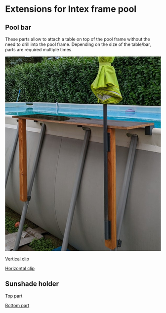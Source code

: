 # Extensions for Intex frame pool

## Pool bar

These parts allow to attach a table on top of the pool frame without the need to drill into the pool frame.
Depending on the size of the table/bar, parts are required multiple times.

![Pool bar with sunshade](pool_bar_with_sunshade.jpg)

[Vertical clip](./pool_bar_frame_clip.stl)

[Horizontal clip](./pool_bar_horizontal_clip.stl)

## Sunshade holder

[Top part](./sunshade_holder_top.stl)

[Bottom part](./sunshade_holder_bottom.stl)

